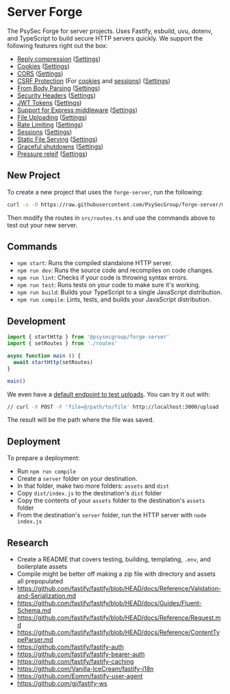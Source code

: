 Server Forge
============

The PsySec Forge for server projects. Uses Fastify, esbuild, uvu, dotenv, and TypeScript to build secure HTTP servers quickly.  We support the following features right out the box:

* [Reply compression](https://github.com/fastify/fastify-compress?tab=readme-ov-file#per-route-options) ([Settings](src/plugins/compress.ts))
* [Cookies](https://github.com/fastify/fastify-cookie?tab=readme-ov-file#example) ([Settings](src/plugins/cookie.ts))
* [CORS](https://github.com/fastify/fastify-cors?tab=readme-ov-file#options) ([Settings](src/plugins/cors.ts))
* [CSRF Protection](https://github.com/fastify/csrf-protection) (For [cookies](https://github.com/fastify/csrf-protection?tab=readme-ov-file#use-with-fastifycookie) and [sessions](https://github.com/fastify/csrf-protection?tab=readme-ov-file#use-with-fastifysession)) ([Settings](src/plugins/csrf.ts))
* [From Body Parsing](https://github.com/fastify/fastify-formbody?tab=readme-ov-file#example) ([Settings](src/plugins/formbody.ts))
* [Security Headers](https://github.com/fastify/fastify-helmet?tab=readme-ov-file#example---fastifyhelmet-configuration-using-the-helmet-shorthand-route-option) ([Settings](src/plugins/helmet.ts))
* [JWT Tokens](https://github.com/fastify/fastify-jwt?tab=readme-ov-file#usage) ([Settings](src/plugins/jwt.ts))
* [Support for Express middleware](https://github.com/fastify/middie?tab=readme-ov-file#restrict-middleware-execution-to-a-certain-paths) ([Settings](src/plugins/middleware.ts))
* [File Uploading](src/uploads.ts) ([Settings](src/plugins/multipart.ts))
* [Rate Limiting](https://github.com/fastify/fastify-rate-limit?tab=readme-ov-file#options) ([Settings](src/plugins/rateLimit.ts))
* [Sessions](https://github.com/fastify/session?tab=readme-ov-file#usage) ([Settings](src/plugins/session.ts))
* [Static File Serving](https://github.com/fastify/fastify-static?tab=readme-ov-file#usage) ([Settings](src/plugins/static.ts))
* [Graceful shutdowns](https://github.com/dnlup/fastify-traps?tab=readme-ov-file#custom-hooks) ([Settings](src/plugins/traps.ts))
* [Pressure releif](https://github.com/fastify/fastify-multipart?tab=readme-ov-file#usage) ([Settings](src/plugins/underPressure.ts))

## New Project

To create a new project that uses the `forge-server`, run the following:

```bash
curl -s -O https://raw.githubusercontent.com/PsySecGroup/forge-server/main/create.sh && ./create.sh
```

Then modify the routes in `src/routes.ts` and use the commands above to test out your new server.

## Commands

* `npm start`: Runs the compiled standalone HTTP server.
* `npm run dev`: Runs the source code and recompiles on code changes.
* `npm run lint`: Checks if your code is throwing syntax errors.
* `npm run test`: Runs tests on your code to make sure it's working.
* `npm run build`: Builds your TypeScript to a single JavaScript distribution.
* `npm run compile`: Lints, tests, and builds your JavaScript distribution.

## Development

```ts
import { startHttp } from '@psysecgroup/forge-server'
import { setRoutes } from './routes'

async function main () {
  await startHttp(setRoutes)
}

main()
```

We even have a [default endpoint to test uploads](src/routes.ts).  You can try it out with:

```bash
// curl -X POST -F 'file=@/path/to/file' http://localhost:3000/upload
````

The result will be the path where the file was saved.

## Deployment

To prepare a deployment:

* Run `npm run compile`
* Create a `server` folder on your destination.
* In that folder, make two more folders: `assets` and `dist`
* Copy  `dist/index.js` to the destination's `dist` folder
* Copy the contents of your `assets` folder to the destination's `assets` folder
* From the destination's `server` folder, run the HTTP server with `node index.js`

## Research

* Create a README that covers testing, building, templating, `.env`, and boilerplate assets
* Compile might be better off making a zip file with directory and assets all prepopulated
* https://github.com/fastify/fastify/blob/HEAD/docs/Reference/Validation-and-Serialization.md
* https://github.com/fastify/fastify/blob/HEAD/docs/Guides/Fluent-Schema.md
* https://github.com/fastify/fastify/blob/HEAD/docs/Reference/Request.md
* https://github.com/fastify/fastify/blob/HEAD/docs/Reference/ContentTypeParser.md
* https://github.com/fastify/fastify-auth
* https://github.com/fastify/fastify-bearer-auth
* https://github.com/fastify/fastify-caching
* https://github.com/Vanilla-IceCream/fastify-i18n
* https://github.com/Eomm/fastify-user-agent
* https://github.com/gj/fastify-ws